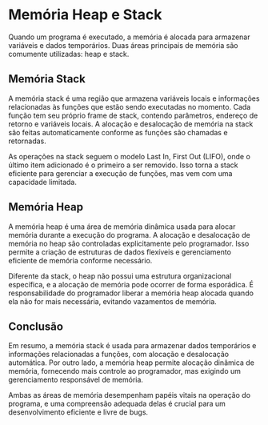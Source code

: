 # Memória Heap e Stack

Quando um programa é executado, a memória é alocada para armazenar variáveis e dados temporários. Duas áreas principais de memória são comumente utilizadas: heap e stack.

## Memória Stack

A memória stack é uma região que armazena variáveis locais e informações relacionadas às funções que estão sendo executadas no momento. Cada função tem seu próprio frame de stack, contendo parâmetros, endereço de retorno e variáveis locais. A alocação e desalocação de memória na stack são feitas automaticamente conforme as funções são chamadas e retornadas.

As operações na stack seguem o modelo Last In, First Out (LIFO), onde o último item adicionado é o primeiro a ser removido. Isso torna a stack eficiente para gerenciar a execução de funções, mas vem com uma capacidade limitada.

## Memória Heap

A memória heap é uma área de memória dinâmica usada para alocar memória durante a execução do programa. A alocação e desalocação de memória no heap são controladas explicitamente pelo programador. Isso permite a criação de estruturas de dados flexíveis e gerenciamento eficiente de memória conforme necessário.

Diferente da stack, o heap não possui uma estrutura organizacional específica, e a alocação de memória pode ocorrer de forma esporádica. É responsabilidade do programador liberar a memória heap alocada quando ela não for mais necessária, evitando vazamentos de memória.

## Conclusão

Em resumo, a memória stack é usada para armazenar dados temporários e informações relacionadas a funções, com alocação e desalocação automática. Por outro lado, a memória heap permite alocação dinâmica de memória, fornecendo mais controle ao programador, mas exigindo um gerenciamento responsável de memória.

Ambas as áreas de memória desempenham papéis vitais na operação do programa, e uma compreensão adequada delas é crucial para um desenvolvimento eficiente e livre de bugs.
